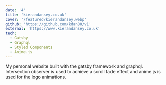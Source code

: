 ```yaml
---
date: '4'
title: 'kierandansey.co.uk'
cover: '/featured/kierandansey.webp'
github: 'https://github.com/kdan80/v1'
external: 'https://www.kierandansey.co.uk'
tech:
  - Gatsby
  - Graphql
  - Styled Components
  - Anime.js
---
```


My personal website built with the gatsby framework and graphql. Intersection observer is used to achieve a scroll fade effect and anime.js is used for the logo animations.
